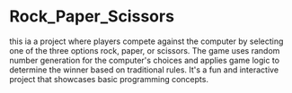 # Rock_Paper_Scissors
this ia a project where players compete against the computer by selecting one of the three options rock, paper, or scissors. The game uses random number generation for the computer's choices and applies game logic to determine the winner based on traditional rules. It's a fun and interactive project that showcases basic programming concepts.
